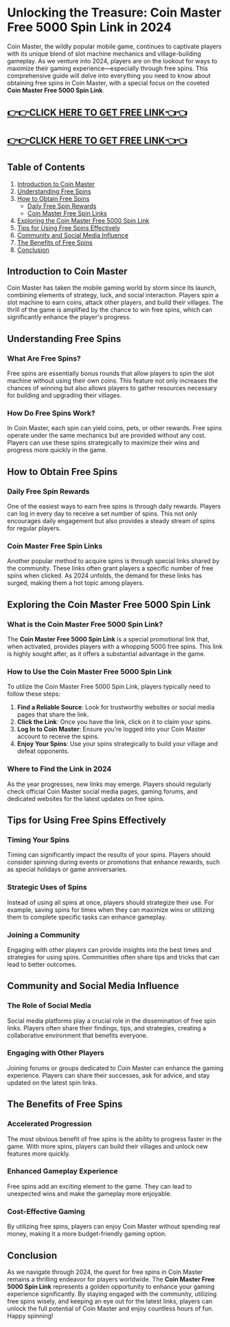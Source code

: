 # Unlocking the Treasure: Coin Master Free 5000 Spin Link in 2024

Coin Master, the wildly popular mobile game, continues to captivate players with its unique blend of slot machine mechanics and village-building gameplay. As we venture into 2024, players are on the lookout for ways to maximize their gaming experience—especially through free spins. This comprehensive guide will delve into everything you need to know about obtaining free spins in Coin Master, with a special focus on the coveted **Coin Master Free 5000 Spin Link**.

[👉👉CLICK HERE TO GET FREE LINK👈👈](https://todaylink.site/CoinsLink/)
--
[👉👉CLICK HERE TO GET FREE LINK👈👈](https://todaylink.site/CoinsLink/)
--


## Table of Contents

1. [Introduction to Coin Master](#introduction-to-coin-master)
2. [Understanding Free Spins](#understanding-free-spins)
3. [How to Obtain Free Spins](#how-to-obtain-free-spins)
   - [Daily Free Spin Rewards](#daily-free-spin-rewards)
   - [Coin Master Free Spin Links](#coin-master-free-spin-links)
4. [Exploring the Coin Master Free 5000 Spin Link](#exploring-the-coin-master-free-5000-spin-link)
5. [Tips for Using Free Spins Effectively](#tips-for-using-free-spins-effectively)
6. [Community and Social Media Influence](#community-and-social-media-influence)
7. [The Benefits of Free Spins](#the-benefits-of-free-spins)
8. [Conclusion](#conclusion)

## Introduction to Coin Master

Coin Master has taken the mobile gaming world by storm since its launch, combining elements of strategy, luck, and social interaction. Players spin a slot machine to earn coins, attack other players, and build their villages. The thrill of the game is amplified by the chance to win free spins, which can significantly enhance the player's progress.

## Understanding Free Spins

### What Are Free Spins?

Free spins are essentially bonus rounds that allow players to spin the slot machine without using their own coins. This feature not only increases the chances of winning but also allows players to gather resources necessary for building and upgrading their villages.

### How Do Free Spins Work?

In Coin Master, each spin can yield coins, pets, or other rewards. Free spins operate under the same mechanics but are provided without any cost. Players can use these spins strategically to maximize their wins and progress more quickly in the game.

## How to Obtain Free Spins

### Daily Free Spin Rewards

One of the easiest ways to earn free spins is through daily rewards. Players can log in every day to receive a set number of spins. This not only encourages daily engagement but also provides a steady stream of spins for regular players.

### Coin Master Free Spin Links

Another popular method to acquire spins is through special links shared by the community. These links often grant players a specific number of free spins when clicked. As 2024 unfolds, the demand for these links has surged, making them a hot topic among players.

## Exploring the Coin Master Free 5000 Spin Link

### What is the Coin Master Free 5000 Spin Link?

The **Coin Master Free 5000 Spin Link** is a special promotional link that, when activated, provides players with a whopping 5000 free spins. This link is highly sought after, as it offers a substantial advantage in the game.

### How to Use the Coin Master Free 5000 Spin Link

To utilize the Coin Master Free 5000 Spin Link, players typically need to follow these steps:

1. **Find a Reliable Source**: Look for trustworthy websites or social media pages that share the link.
2. **Click the Link**: Once you have the link, click on it to claim your spins.
3. **Log In to Coin Master**: Ensure you’re logged into your Coin Master account to receive the spins.
4. **Enjoy Your Spins**: Use your spins strategically to build your village and defeat opponents.

### Where to Find the Link in 2024

As the year progresses, new links may emerge. Players should regularly check official Coin Master social media pages, gaming forums, and dedicated websites for the latest updates on free spins.

## Tips for Using Free Spins Effectively

### Timing Your Spins

Timing can significantly impact the results of your spins. Players should consider spinning during events or promotions that enhance rewards, such as special holidays or game anniversaries.

### Strategic Uses of Spins

Instead of using all spins at once, players should strategize their use. For example, saving spins for times when they can maximize wins or utilizing them to complete specific tasks can enhance gameplay.

### Joining a Community

Engaging with other players can provide insights into the best times and strategies for using spins. Communities often share tips and tricks that can lead to better outcomes.

## Community and Social Media Influence

### The Role of Social Media

Social media platforms play a crucial role in the dissemination of free spin links. Players often share their findings, tips, and strategies, creating a collaborative environment that benefits everyone.

### Engaging with Other Players

Joining forums or groups dedicated to Coin Master can enhance the gaming experience. Players can share their successes, ask for advice, and stay updated on the latest spin links.

## The Benefits of Free Spins

### Accelerated Progression

The most obvious benefit of free spins is the ability to progress faster in the game. With more spins, players can build their villages and unlock new features more quickly.

### Enhanced Gameplay Experience

Free spins add an exciting element to the game. They can lead to unexpected wins and make the gameplay more enjoyable.

### Cost-Effective Gaming

By utilizing free spins, players can enjoy Coin Master without spending real money, making it a more budget-friendly gaming option.

## Conclusion

As we navigate through 2024, the quest for free spins in Coin Master remains a thrilling endeavor for players worldwide. The **Coin Master Free 5000 Spin Link** represents a golden opportunity to enhance your gaming experience significantly. By staying engaged with the community, utilizing free spins wisely, and keeping an eye out for the latest links, players can unlock the full potential of Coin Master and enjoy countless hours of fun. Happy spinning!
